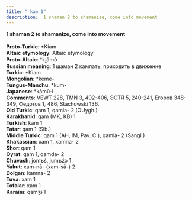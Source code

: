 ```yaml
---
title: " kam 1"
description:  1 shaman 2 to shamanize, come into movement
---
```

<strong> 1 shaman 2 to shamanize, come into movement</strong><br><br>
<strong>Proto-Turkic</strong>:  *Kiam<br>
<strong>Altaic etymology</strong>:  Altaic etymology<br>
<strong> Proto-Altaic</strong>:  *ki̯ằmò<br>
<strong>Russian meaning</strong>:  1 шаман 2 камлать, приходить в движение<br>
<strong>Turkic</strong>:  *Kiam<br>
<strong>Mongolian</strong>:  *keme-<br>
<strong>Tungus-Manchu</strong>:  *kum-<br>
<strong>Japanese</strong>:  *kàmù-i<br>
<strong>Comments</strong>:  VEWT 228, TMN 3, 402-406, ЭСТЯ 5, 240-241, Егоров 348-349, Федотов 1, 486, Stachowski 136.<br>
<strong>Old Turkic</strong>:  qam 1, qamla- 2 (OUygh.)<br>
<strong>Karakhanid</strong>:  qam (MK, KB) 1<br>
<strong>Turkish</strong>:  kam 1<br>
<strong>Tatar</strong>:  qam 1 (Sib.)<br>
<strong>Middle Turkic</strong>:  qam 1 (AH, IM, Pav. C.), qamla- 2 (Sangl.)<br>
<strong>Khakassian</strong>:  xam 1, xamna- 2<br>
<strong>Shor</strong>:  qam 1<br>
<strong>Oyrat</strong>:  qam 1, qamda- 2<br>
<strong>Chuvash</strong>:  jomъś, jumъźǝ 1<br>
<strong>Yakut</strong>:  xam-nā- (xam-sā-) 2<br>
<strong>Dolgan</strong>:  kamnā- 2<br>
<strong>Tuva</strong>:  xam 1<br>
<strong>Tofalar</strong>:  xam 1<br>
<strong>Karaim</strong>:  qamʒɨ 1<br>


